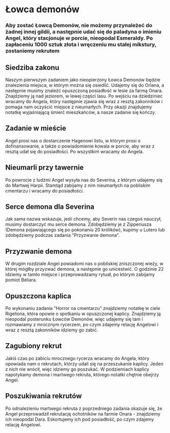 # Łowca demonów

### Aby zostać Łowcą Demonów, nie możemy przynależeć do żadnej innej gildii, a następnie udać się do paladyna o imieniu Angel, który stacjonuje w porcie, nieopodal Esmeraldy. Po zapłaceniu 1000 sztuk złota i wręczeniu mu stałej mikstury, zostaniemy rekrutem

  
## Siedziba zakonu

  
Naszym pierwszym zadaniem jako nieopierzony Łowca Demonów będzie znalezienia miejsca, w którym można się osiedlić. Udajemy się do Orlana, a następnie musimy znaleźć opuszczoną posiadłość w lesie za farmą Onara. Znajdziemy ją nad jeziorem, w lewej części lasu. Po wejściu na dziedziniec wracamy do Angela, który następnie zjawia się wraz z resztą zakonników i pomaga nam oczyścić miejsce z nieumarłych. Przy okazji znajdujemy notatkę wyjaśniającą śmierć mieszkańców, a nasze zadanie się kończy.  
  
## Zadanie w mieście

  
Angel prosi nas o dostarczenie Hagenowi listu, w którym prosi o dofinansowanie, a także o powiadomienie kowala w porcie, aby wraz z resztą udał się do posiadłości. Po wszystkim wracamy do Angela.  
  
## Nieumarli przy tawernie

  
Po powrocie z ludźmi Angel wysyła nas do Severina, z którym udajemy się do Martwej Harpii. Stamtąd zabijamy z nim nieumarłych na pobliskim cmentarzu i wracamy do posiadłości.  
  
## Serce demona dla Severina

  
Jak sama nazwa wskazuje, jeśli chcemy, aby Severin nas czegoś nauczył, musimy dostarczyć mu serce demona. Zdobędziemy je z Zipperiusza (Demona pojawiającego się po pokonaniu 20 królików), kupimy u Lutero lub zdobędziemy podczas zadania "Przyzwanie demona".  
  
## Przyzwanie demona

  
W drugim rozdziale Angel powiadomi nas o pobliskiej zniszczonej wieży, w której mógłby przyzwać demona, a następnie go unicestwić. O godzinie 22 idziemy w tamto miejsce i przeprowadzamy rytuał, po którym zabijamy pomiot Beliara.  
  
## Opuszczona kaplica

  
Po wykonaniu zadania "Horror na cmentarzu" znajdziemy notatkę w ciele Rigeliona, która opowie o spotkaniu w opuszczonej kaplicy. Znajdziemy ją nieopodal posterunku Łowców Demonów, więc udajemy się tam i rozmawiamy z mrocznym rycerzem, po czym zdajemy relację Angelowi i wraz z resztą zakonników idziemy go zabić.  
  
## Zagubiony rekrut

  
Jakiś czas po zabiciu mrocznego rycerza wracamy do Angela, który opowiada nam o rekrutach, którzy udali się na przeszukanie kaplicy. Jeden z nich nie wrócił, więc idziemy go poszukać. W podziemiach kaplicy napotykamy demona i martwego rekruta, którego notatki chętnie obejrzy Angel.  
  
## Poszukiwania rekrutów

  
Po odnalezieniu martwego rekruta z poprzedniego zadania okazuje się, że Angel przeprowadził rekrutację ochotników na farmie Onara - znajdziemy ich nieopodal Dara. Eskortujemy ich pod posiadłość, po czym zdajemy relację Angelowi.  